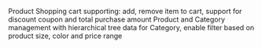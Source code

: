 
Product Shopping cart supporting: add, remove item to cart, support for discount coupon and total purchase amount
Product and Category management with hierarchical tree data for Category, enable filter based on product size, color and price range



